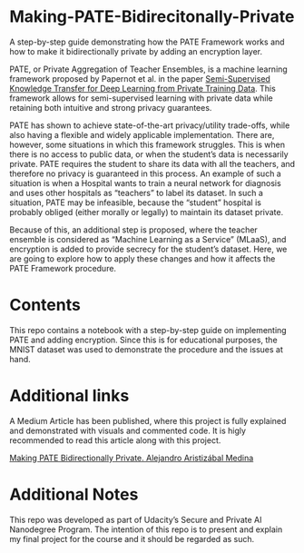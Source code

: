 # Making-PATE-Bidirecitonally-Private
A step-by-step guide demonstrating how the PATE Framework works and how to make it bidirectionally private by adding an encryption layer.

PATE, or Private Aggregation of Teacher Ensembles, is a machine learning framework proposed by Papernot et al. in the paper [Semi-Supervised Knowledge Transfer for Deep Learning from Private Training Data](https://arxiv.org/pdf/1610.05755.pdf). This framework allows for semi-supervised learning with private data while retaining both intuitive and strong privacy guarantees.

PATE has shown to achieve state-of-the-art privacy/utility trade-offs, while also having a flexible and widely applicable implementation. There are, however, some situations in which this framework struggles. This is when there is no access to public data, or when the student’s data is necessarily private. PATE requires the student to share its data with all the teachers, and therefore no privacy is guaranteed in this process. An example of such a situation is when a Hospital wants to train a neural network for diagnosis and uses other hospitals as “teachers” to label its dataset. In such a situation, PATE may be infeasible, because the “student” hospital is probably obliged (either morally or legally) to maintain its dataset private.

Because of this, an additional step is proposed, where the teacher ensemble is considered as “Machine Learning as a Service” (MLaaS), and encryption is added to provide secrecy for the student’s dataset. Here, we are going to explore how to apply these changes and how it affects the PATE Framework procedure.

# Contents
This repo contains a notebook with a step-by-step guide on implementing PATE and adding encryption. Since this is for educational purposes, the MNIST dataset was used to demonstrate the procedure and the issues at hand.

# Additional links
A Medium Article has been published, where this project is fully explained and demonstrated with visuals and commented code. It is higly recommended to read this article along with this project.

[Making PATE Bidirectionally Private. Alejandro Aristizábal Medina](https://medium.com/@alejandro.aristizabal24/making-pate-bidirectionally-private-6d060f039227)

# Additional Notes
This repo was developed  as part of Udacity’s Secure and Private AI Nanodegree Program. The intention of this repo is to present and explain my final project for the course and it should be regarded as such.
